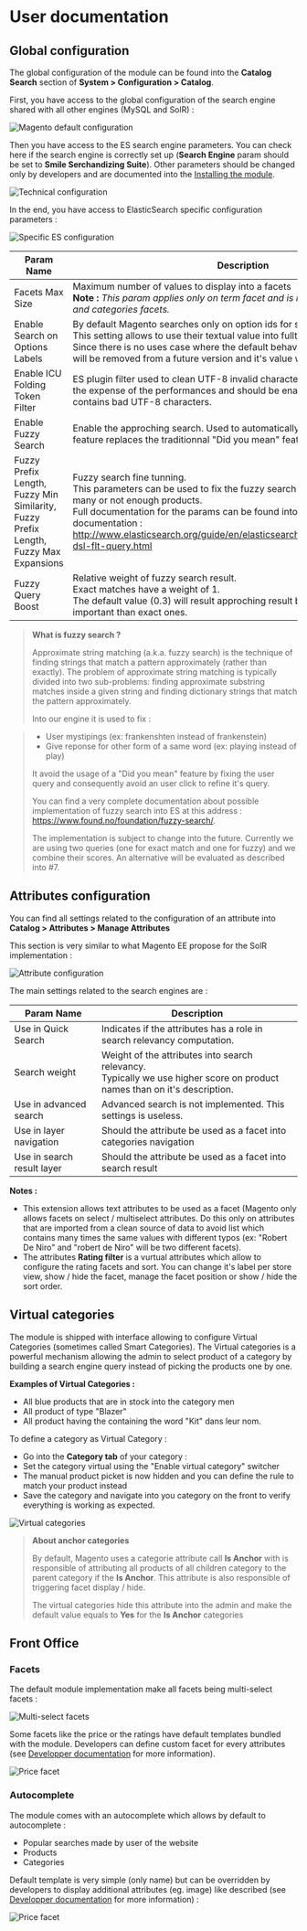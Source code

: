 User documentation
==================


Global configuration
--------------------

The global configuration of the module can be found into the **Catalog Search** section of **System > Configuration > Catalog**.

First, you have access to the global configuration of the search engine shared with all other engines (MySQL and SolR) :

![Magento default configuration](assets/config-1.png)


Then you have access to the ES search engine parameters. 
You can check here if the search engine is correctly set up (**Search Engine** param should be set to **Smile Serchandizing Suite**). 
Other parameters should be changed only by developers and are documented into the [Installing the module](install.md).

![Technical configuration](assets/config-2.png)


In the end, you have access to ElasticSearch specific configuration parameters :

![Specific ES configuration](assets/config-3.png)

|Param Name|Description|
-----------|------------
|Facets Max Size|Maximum number of values to display into a facets <br /> **Note :** *This param applies only on term facet and is not used for prices, rating and categories facets.*|
|Enable Search on Options Labels|By default Magento searches only on option ids for select attributes. <br/> This setting allows to use their textual value into fulltext. <br/> Since there is no uses case where the default behavior is expected this setting will be removed from a future version and it's value will be yes by default.|
|Enable ICU Folding Token Filter|ES plugin filter used to clean UTF-8 invalid characters. This feature comes at the expense of the performances and should be enabled only if your catalog contains bad UTF-8 characters.|
|Enable Fuzzy Search|Enable the approching search. Used to automatically fix user mistyping. This feature replaces the traditionnal "Did you mean" feature into the module|
|Fuzzy Prefix Length, Fuzzy Min Similarity, Fuzzy Prefix Length, Fuzzy Max Expansions|Fuzzy search fine tunning. <br /> This parameters can be used to fix the fuzzy search behavior if it match too many or not enough products.<br />Full documentation for the params can be found into ElasticSearch official documentation : http://www.elasticsearch.org/guide/en/elasticsearch/reference/current/query-dsl-flt-query.html|
|Fuzzy Query Boost|Relative weight of fuzzy search result. <br /> Exact matches have a weight of 1. <br /> The default value (0.3) will result approching result being 3 times less important than exact ones.|


> **What is fuzzy search ?**
> 
> Approximate string matching (a.k.a. fuzzy search) is the technique of finding strings that match a pattern approximately (rather than exactly). The problem of approximate string matching is typically divided into two sub-problems: finding approximate substring matches inside a given string and finding dictionary strings that match the pattern approximately.
>
> Into our engine it is used to fix :

> * User mystipings (ex: frankenshten instead of frankenstein)
> * Give reponse for other form of a same word (ex: playing instead of play)
>
> It avoid the usage of a "Did you mean" feature by fixing the user query and consequently avoid an user click to refine it's query.
>
> You can find a very complete documentation about possible implementation of fuzzy search into ES at this address : https://www.found.no/foundation/fuzzy-search/.
>
> The implementation is subject to change into the future. Currently we are using two queries (one for exact match and one for fuzzy) and we combine their scores. An alternative will be evaluated as described into #7.


Attributes configuration
------------------------

You can find all settings related to the configuration of an attribute into **Catalog > Attributes > Manage Attributes**

This section is very similar to what Magento EE propose for the SolR implementation :

![Attribute configuration](assets/attribute-config.png)

The main settings related to the search engines are :

|Param Name|Description|
-----------|------------
|Use in Quick Search|Indicates if the attributes has a role in search relevancy computation.|
|Search weight|Weight of the attributes into search relevancy.<br /> Typically we use higher score on product names than on it's description.|
|Use in advanced search|Advanced search is not implemented. This settings is useless.|
|Use in layer navigation|Should the attribute be used as a facet into categories navigation|
|Use in search result layer|Should the attribute be used as a facet into search result|

**Notes :**
* This extension allows text attributes to be used as a facet (Magento only allows facets on select / multiselect attributes. Do this only on attributes that are imported from a clean source of data to avoid list which contains many times the same values with different typos (ex: "Robert De Niro" and "robert de Niro" will be two different facets).
* The attributes **Rating filter** is a vurtual attributes which allow to configure the rating facets and sort. You can change it's label per store view, show / hide the facet, manage the facet position or show / hide the sort order.

Virtual categories
------------------

The module is shipped with interface allowing to configure Virtual Categories (sometimes called Smart Categories). The Virtual categories is a powerful mechanism allowing the admin to select product of a category by building a search engine query instead of picking the products one by one.

**Examples of Virtual Categories :**

* All blue products that are in stock into the category men
* All product of type "Blazer"
* All product having the containing the word "Kit" dans leur nom.

To define a category as Virtual Category :

* Go into the **Category tab** of your category :
* Set the category virtual using the "Enable virtual category" switcher
* The manual product picket is now hidden and you can define the rule to match your product instead
* Save the category and navigate into you category on the front to verify everything is working as expected.

![Virtual categories](assets/virtual-categories.png)


> **About anchor categories**
>
> By default, Magento uses a categorie attribute call **Is Anchor** with is responsible of attributing all products of all children category to the parent category if the **Is Anchor**. This attribute is also responsible of triggering facet display / hide.
>
> The virtual categories hide this attribute into the admin and make the default value equals to **Yes** for the **Is Anchor** categories


Front Office
------------

### Facets

The default module implementation make all facets being multi-select facets :

![Multi-select facets](assets/facets-1.png)

Some facets like the price or the ratings have default templates bundled with the module. Developers can define custom facet for every attributes (see [Developper documentation](developper-documentation.md) for more information).

![Price facet](assets/facets-2.png)

### Autocomplete

The module comes with an autocomplete which allows by default to autocomplete :

* Popular searches made by user of the website
* Products
* Categories

Default template is very simple (only name) but can be overridden by developers to display additional attributes (eg. image) like described (see [Developper documentation](developper-documentation.md) for more information) :
 
![Price facet](assets/autocomplete.png)